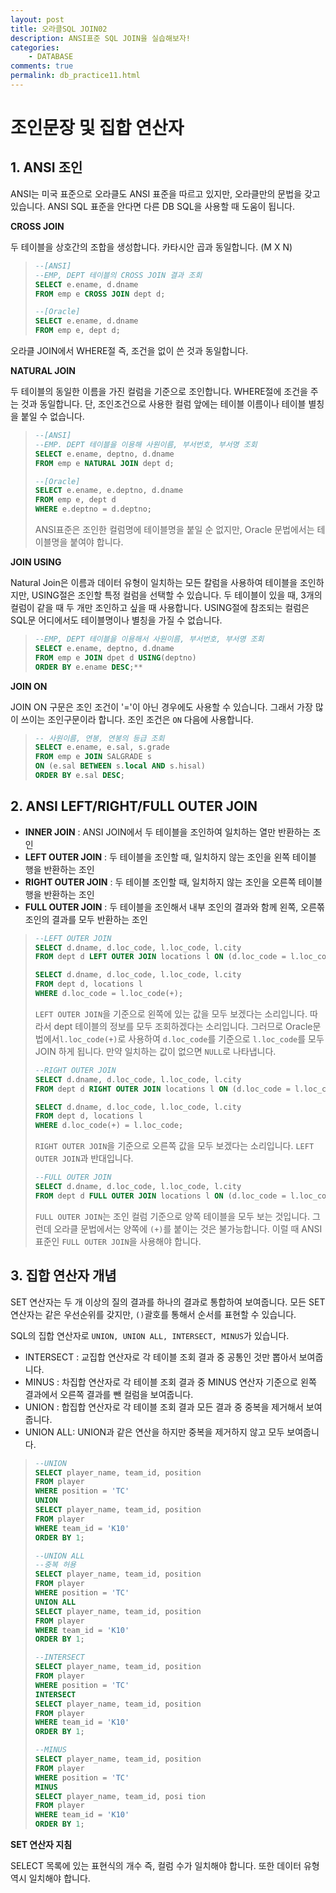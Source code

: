 ```yaml
---
layout: post
title: 오라클SQL JOIN02
description: ANSI표준 SQL JOIN을 실습해보자!
categories:
    - DATABASE
comments: true
permalink: db_practice11.html
---
```

# 조인문장 및 집합 연산자

## 1. ANSI 조인

ANSI는 미국 표준으로 오라클도 ANSI 표준을 따르고 있지만, 오라클만의 문법을 갖고 있습니다. ANSI SQL 표준을 안다면 다른 DB SQL을 사용할 때 도움이 됩니다.

**CROSS JOIN**

두 테이블을 상호간의 조합을 생성합니다. 카타시안 곱과 동일합니다. (M X N)

> ```sql
> --[ANSI]
> --EMP, DEPT 테이블의 CROSS JOIN 결과 조회
> SELECT e.ename, d.dname
> FROM emp e CROSS JOIN dept d;
> 
> --[Oracle]
> SELECT e.ename, d.dname
> FROM emp e, dept d;
> ```

오라클 JOIN에서 WHERE절 즉, 조건을 없이 쓴 것과 동일합니다.

**NATURAL JOIN**

두 테이블의 동일한 이름을 가진 컬럼을 기준으로 조인합니다. WHERE절에 조건을 주는 것과 동일합니다. 단, 조인조건으로 사용한 컬럼 앞에는 테이블 이름이나 테이블 별칭을 붙일 수 없습니다.

> ```sql
> --[ANSI]
> --EMP. DEPT 테이블을 이용해 사원이름, 부서번호, 부서명 조회
> SELECT e.ename, deptno, d.dname
> FROM emp e NATURAL JOIN dept d;
> 
> --[Oracle]
> SELECT e.ename, e.deptno, d.dname
> FROM emp e, dept d
> WHERE e.deptno = d.deptno;
> ```
>
> ANSI표준은 조인한 컬럼명에 테이블명을  붙일 순 없지만, Oracle  문법에서는 테이블명을 붙여야 합니다.

**JOIN USING**

Natural Join은 이름과 데이터 유형이 일치하는 모든 칼럼을 사용하여 테이블을 조인하지만, USING절은 조인할 특정 컬럼을 선택할 수 있습니다. 두 테이블이 있을 때, 3개의 컬럼이 같을 때 두 개만 조인하고 싶을 때 사용합니다. USING절에 참조되는 컬럼은 SQL문 어디에서도 테이블명이나 별칭을 가질 수 없습니다.

> ```sql
> --EMP, DEPT 테이블을 이용해서 사원이름, 부서번호, 부서명 조회
> SELECT e.ename, deptno, d.dname
> FROM emp e JOIN dpet d USING(deptno)
> ORDER BY e.ename DESC;**
> ```

**JOIN ON**

JOIN ON 구문은 조인 조건이 '='이 아닌 경우에도 사용할 수 있습니다. 그래서 가장 많이 쓰이는 조인구문이라 합니다. 조인 조건은 ```ON``` 다음에 사용합니다.

> ```sql
> -- 사원이름, 연봉, 연봉의 등급 조회
> SELECT e.ename, e.sal, s.grade
> FROM emp e JOIN SALGRADE s
> ON (e.sal BETWEEN s.local AND s.hisal)
> ORDER BY e.sal DESC;
> ```

## 2. ANSI LEFT/RIGHT/FULL OUTER JOIN

* **INNER JOIN** : ANSI JOIN에서 두 테이블을 조인하여 일치하는 열만 반환하는 조인
* **LEFT OUTER JOIN** : 두 테이블을 조인할 때, 일치하지 않는 조인을 왼쪽 테이블 행을 반환하는 조인
* **RIGHT OUTER JOIN** : 두 테이블 조인할 때, 일치하지 않는 조인을 오른쪽 테이블 행을 반환하는 조인
* **FULL OUTER JOIN** : 두 테이블을 조인해서 내부 조인의 결과와 함께 왼쪽, 오른쪾 조인의 결과를 모두 반환하는 조인

> ```sql
> --LEFT OUTER JOIN
> SELECT d.dname, d.loc_code, l.loc_code, l.city
> FROM dept d LEFT OUTER JOIN locations l ON (d.loc_code = l.loc_code);
> 
> SELECT d.dname, d.loc_code, l.loc_code, l.city
> FROM dept d, locations l
> WHERE d.loc_code = l.loc_code(+);
> ```
>
> ```LEFT OUTER JOIN```을 기준으로 왼쪽에 있는 값을 모두 보겠다는 소리입니다. 따라서 dept 테이블의 정보를 모두 조회하겠다는 소리입니다. 그러므로 Oracle문법에서```l.loc_code(+)```로 사용하여 ```d.loc_code```를 기준으로 ```l.loc_code```를 모두 JOIN 하게 됩니다. 만약 일치하는 값이 없으면 ```NULL```로 나타냅니다.
>
> ```sql
> --RIGHT OUTER JOIN
> SELECT d.dname, d.loc_code, l.loc_code, l.city
> FROM dept d RIGHT OUTER JOIN locations l ON (d.loc_code = l.loc_code);
> 
> SELECT d.dname, d.loc_code, l.loc_code, l.city
> FROM dept d, locations l
> WHERE d.loc_code(+) = l.loc_code;
> ```
>
> ```RIGHT OUTER JOIN```을 기준으로 오른쪽 값을 모두 보겠다는 소리입니다. ```LEFT OUTER JOIN```과 반대입니다.
>
> ```sql
> --FULL OUTER JOIN
> SELECT d.dname, d.loc_code, l.loc_code, l.city
> FROM dept d FULL OUTER JOIN locations l ON (d.loc_code = l.loc_code);
> ```
>
> ```FULL OUTER JOIN```는 조인 컬럼 기준으로 양쪽 테이블을 모두 보는 것입니다. 그런데 오라클 문법에서는 양쪽에 ```(+)```를 붙이는 것은 불가능합니다. 이럴 때 ANSI 표준인 ```FULL OUTER JOIN```을 사용해야 합니다.

## 3. 집합 연산자 개념

SET 연산자는 두 개 이상의 질의 결과를 하나의 결과로 통합하여 보여줍니다. 모든 SET 연산자는 같은 우선순위를 갖지만, ```()```괄호를 통해서 순서를 표현할 수 있습니다.

SQL의 집합 연산자로 ```UNION, UNION ALL, INTERSECT, MINUS```가 있습니다.

* INTERSECT : 교집합 연산자로 각 테이블 조회 결과 중 공통인 것만 뽑아서 보여줍니다.
* MINUS : 차집합 연산자로 각 테이블 조회 결과 중 MINUS 연산자 기준으로 왼쪽 결과에서 오른쪽 결과를 뺀 컬럼을 보여줍니다.
* UNION : 합집합 연산자로 각 테이블 조회 결과 모든 결과 중 중복을 제거해서 보여줍니다.
* UNION ALL: UNION과 같은 연산을 하지만 중복을 제거하지 않고 모두 보여줍니다.

> ```sql
> --UNION
> SELECT player_name, team_id, position
> FROM player
> WHERE position = 'TC'
> UNION
> SELECT player_name, team_id, position
> FROM player
> WHERE team_id = 'K10'
> ORDER BY 1;
> 
> --UNION ALL
> --중복 허용
> SELECT player_name, team_id, position
> FROM player
> WHERE position = 'TC'
> UNION ALL
> SELECT player_name, team_id, position
> FROM player
> WHERE team_id = 'K10'
> ORDER BY 1;
> 
> --INTERSECT
> SELECT player_name, team_id, position
> FROM player
> WHERE position = 'TC'
> INTERSECT
> SELECT player_name, team_id, position
> FROM player
> WHERE team_id = 'K10'
> ORDER BY 1;
> 
> --MINUS
> SELECT player_name, team_id, position
> FROM player
> WHERE position = 'TC'
> MINUS
> SELECT player_name, team_id, posi	tion
> FROM player
> WHERE team_id = 'K10'
> ORDER BY 1;
> ```

**SET 연산자 지침**

SELECT 목록에 있는 표현식의 개수 즉, 컬럼 수가 일치해야 합니다. 또한 데이터 유형 역시 일치해야 합니다.